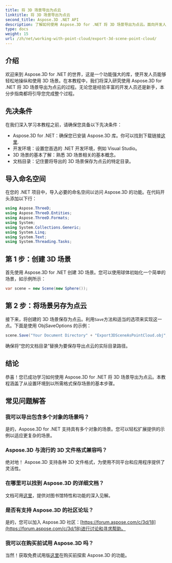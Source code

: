```yaml
---
title: 将 3D 场景导出为点云
linktitle: 将 3D 场景导出为点云
second_title: Aspose.3D .NET API
description: 了解如何使用 Aspose.3D for .NET 将 3D 场景导出为点云。面向开发人员的综合教程。立即免费试用！
type: docs
weight: 15
url: /zh/net/working-with-point-cloud/export-3d-scene-point-cloud/
---
```

## 介绍
欢迎来到 Aspose.3D for .NET 的世界，这是一个功能强大的库，使开发人员能够轻松地操纵和使用 3D 场景。在本教程中，我们将深入研究使用 Aspose.3D for .NET 将 3D 场景导出为点云的过程。无论您是经验丰富的开发人员还是新手，本分步指南都将引导您完成整个过程。
## 先决条件
在我们深入学习本教程之前，请确保您具备以下先决条件：
-  Aspose.3D for .NET：确保您已安装 Aspose.3D 库。你可以找到下载链接[这里](https://releases.aspose.com/3d/net/).
- 开发环境：设置您首选的 .NET 开发环境，例如 Visual Studio。
- 3D 场景的基本了解：熟悉 3D 场景相关的基本概念。
- 文档目录：记住要将导出的 3D 场景保存为点云的特定目录。
## 导入命名空间
在您的 .NET 项目中，导入必要的命名空间以访问 Aspose.3D 的功能。在代码开头添加以下行：
```csharp
using Aspose.ThreeD;
using Aspose.ThreeD.Entities;
using Aspose.ThreeD.Formats;
using System;
using System.Collections.Generic;
using System.Linq;
using System.Text;
using System.Threading.Tasks;
```
## 第 1 步：创建 3D 场景
首先使用 Aspose.3D for .NET 创建 3D 场景。您可以使用球体初始化一个简单的场景，如示例所示：
```csharp
var scene = new Scene(new Sphere());
```
## 第 2 步：将场景另存为点云
接下来，将创建的 3D 场景保存为点云。利用`Save`方法和适当的选项来实现这一点。下面是使用 ObjSaveOptions 的示例：
```csharp
scene.Save("Your Document Directory" + "Export3DSceneAsPointCloud.obj", new ObjSaveOptions() { PointCloud = true });
```
确保将“您的文档目录”替换为要保存导出点云的实际目录路径。
## 结论
恭喜！您已成功学习如何使用 Aspose.3D for .NET 将 3D 场景导出为点云。本教程涵盖了从设置环境到以所需格式保存场景的基本步骤。
## 常见问题解答
### 我可以导出包含多个对象的场景吗？
是的，Aspose.3D for .NET 支持具有多个对象的场景。您可以轻松扩展提供的示例以适应更复杂的场景。
### Aspose.3D 与流行的 3D 文件格式兼容吗？
绝对地！ Aspose.3D 支持各种 3D 文件格式，为使用不同平台和应用程序提供了灵活性。
### 在哪里可以找到 Aspose.3D 的详细文档？
文档可用[这里](https://reference.aspose.com/3d/net/)，提供对图书馆特性和功能的深入见解。
### 是否有支持 Aspose.3D 的社区论坛？
是的，您可以加入 Aspose.3D 社区：[https://forum.aspose.com/c/3d/18](https://forum.aspose.com/c/3d/18)进行讨论和寻求帮助。
### 我可以在购买前试用 Aspose.3D 吗？
当然！获取免费试用版[这里](https://releases.aspose.com/)在购买前探索 Aspose.3D 的功能。